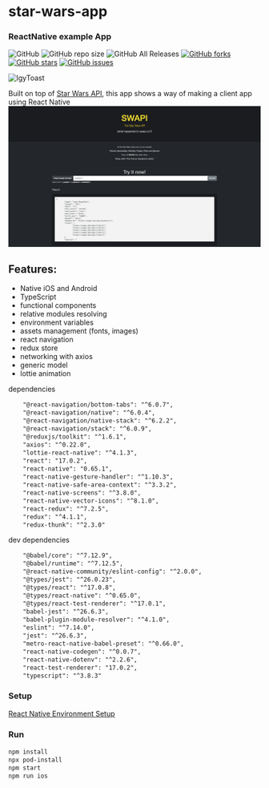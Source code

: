 # star-wars-app
### ReactNative example App 


<img alt="GitHub" src="https://img.shields.io/github/license/igyvigy/star-wars-app?style=plastic"> <img alt="GitHub repo size" src="https://img.shields.io/github/repo-size/igyvigy/star-wars-app?style=plastic"> <img alt="GitHub All Releases" src="https://img.shields.io/github/downloads/igyvigy/star-wars-app/total?style=plastic">  <a href="https://github.com/igyvigy/star-wars-app/network"><img alt="GitHub forks" src="https://img.shields.io/github/forks/igyvigy/star-wars-app?style=plastic"></a> <a href="https://github.com/igyvigy/star-wars-app/stargazers"><img alt="GitHub stars" src="https://img.shields.io/github/stars/igyvigy/star-wars-app?style=plastic"></a>  <a href="https://github.com/igyvigy/star-wars-app/issues"><img alt="GitHub issues" src="https://img.shields.io/github/issues/igyvigy/star-wars-app?style=plastic"></a>

<img width="400" alt="IgyToast" src="https://github.com/igyvigy/star-wars-app/blob/master/sw-app.gif">


Built on top of [Star Wars API](https://swapi.dev), this app shows a way of making a client app using React Native
<img width="800" alt="SWAPI" src="https://github.com/igyvigy/star-wars-app/blob/master/swapi.png">

## Features:

- Native iOS and Android
- TypeScript
- functional components
- relative modules resolving
- environment variables
- assets management (fonts, images)
- react navigation
- redux store
- networking with axios
- generic model
- lottie animation


dependencies
```
    "@react-navigation/bottom-tabs": "^6.0.7",
    "@react-navigation/native": "^6.0.4",
    "@react-navigation/native-stack": "^6.2.2",
    "@react-navigation/stack": "^6.0.9",
    "@reduxjs/toolkit": "^1.6.1",
    "axios": "^0.22.0",
    "lottie-react-native": "^4.1.3",
    "react": "17.0.2",
    "react-native": "0.65.1",
    "react-native-gesture-handler": "^1.10.3",
    "react-native-safe-area-context": "^3.3.2",
    "react-native-screens": "^3.8.0",
    "react-native-vector-icons": "^8.1.0",
    "react-redux": "^7.2.5",
    "redux": "^4.1.1",
    "redux-thunk": "^2.3.0"
```

dev dependencies
```
    "@babel/core": "^7.12.9",
    "@babel/runtime": "^7.12.5",
    "@react-native-community/eslint-config": "^2.0.0",
    "@types/jest": "^26.0.23",
    "@types/react": "^17.0.8",
    "@types/react-native": "^0.65.0",
    "@types/react-test-renderer": "^17.0.1",
    "babel-jest": "^26.6.3",
    "babel-plugin-module-resolver": "^4.1.0",
    "eslint": "^7.14.0",
    "jest": "^26.6.3",
    "metro-react-native-babel-preset": "^0.66.0",
    "react-native-codegen": "^0.0.7",
    "react-native-dotenv": "^2.2.6",
    "react-test-renderer": "17.0.2",
    "typescript": "^3.8.3"
```

### Setup
[React Native Environment Setup](https://reactnative.dev/docs/environment-setup)

### Run
```
npm install
npx pod-install
npm start
npm run ios
```
